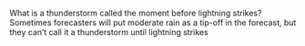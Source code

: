 What is a thunderstorm called the moment before lightning strikes? Sometimes forecasters will put moderate rain as a tip-off in the forecast, but they can’t call it a thunderstorm until lightning strikes 